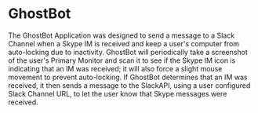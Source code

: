 # GhostBot
  The GhostBot Application was designed to send a message to a Slack Channel when a Skype IM is received and keep a user's computer from auto-locking due to inactivity. 
  GhostBot will periodically take a screenshot of the user's Primary Monitor and scan it to see if the Skype IM icon is indicating that an IM was received; it will also force a slight mouse movement to prevent auto-locking.
  If GhostBot determines that an IM was received, it then sends a message to the SlackAPI, using a user configured Slack Channel URL, to let the user know that Skype messages were received.
